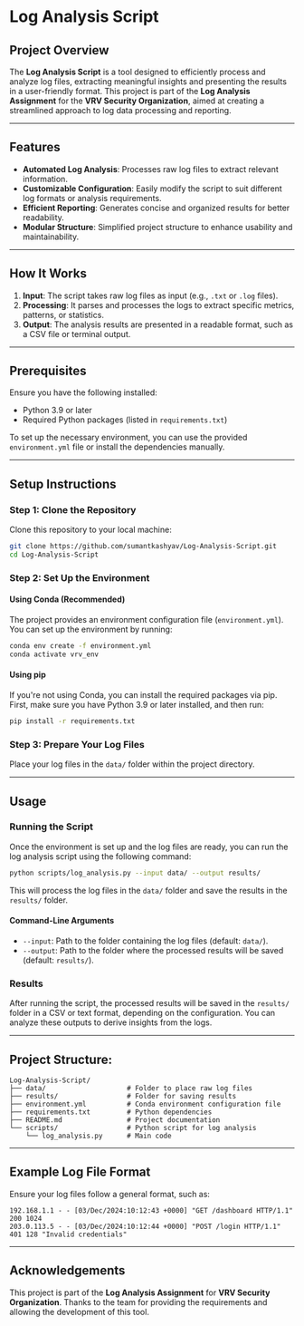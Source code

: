 # Log Analysis Script

## Project Overview

The **Log Analysis Script** is a tool designed to efficiently process and analyze log files, extracting meaningful insights and presenting the results in a user-friendly format. This project is part of the **Log Analysis Assignment** for the **VRV Security Organization**, aimed at creating a streamlined approach to log data processing and reporting. 

---

## Features

- **Automated Log Analysis**: Processes raw log files to extract relevant information.
- **Customizable Configuration**: Easily modify the script to suit different log formats or analysis requirements.
- **Efficient Reporting**: Generates concise and organized results for better readability.
- **Modular Structure**: Simplified project structure to enhance usability and maintainability.

---

## How It Works

1. **Input**: The script takes raw log files as input (e.g., `.txt` or `.log` files).
2. **Processing**: It parses and processes the logs to extract specific metrics, patterns, or statistics.
3. **Output**: The analysis results are presented in a readable format, such as a CSV file or terminal output.

---

## Prerequisites

Ensure you have the following installed:

- Python 3.9 or later
- Required Python packages (listed in `requirements.txt`)

To set up the necessary environment, you can use the provided `environment.yml` file or install the dependencies manually.

---

## Setup Instructions

### Step 1: Clone the Repository

Clone this repository to your local machine:

```bash
git clone https://github.com/sumantkashyav/Log-Analysis-Script.git
cd Log-Analysis-Script
```

### Step 2: Set Up the Environment

#### Using Conda (Recommended)

The project provides an environment configuration file (`environment.yml`). You can set up the environment by running:

```bash
conda env create -f environment.yml
conda activate vrv_env
```

#### Using pip

If you're not using Conda, you can install the required packages via pip. First, make sure you have Python 3.9 or later installed, and then run:

```bash
pip install -r requirements.txt
```

### Step 3: Prepare Your Log Files

Place your log files in the `data/` folder within the project directory.

---

## Usage

### Running the Script

Once the environment is set up and the log files are ready, you can run the log analysis script using the following command:

```bash
python scripts/log_analysis.py --input data/ --output results/
```

This will process the log files in the `data/` folder and save the results in the `results/` folder.

#### Command-Line Arguments

- `--input`: Path to the folder containing the log files (default: `data/`).
- `--output`: Path to the folder where the processed results will be saved (default: `results/`).

### Results

After running the script, the processed results will be saved in the `results/` folder in a CSV or text format, depending on the configuration. You can analyze these outputs to derive insights from the logs.

---

## Project Structure:

```
Log-Analysis-Script/
├── data/                    # Folder to place raw log files
├── results/                 # Folder for saving results
├── environment.yml          # Conda environment configuration file
├── requirements.txt         # Python dependencies
├── README.md                # Project documentation
└── scripts/                 # Python script for log analysis
    └── log_analysis.py      # Main code
```

---

## Example Log File Format

Ensure your log files follow a general format, such as:

```
192.168.1.1 - - [03/Dec/2024:10:12:43 +0000] "GET /dashboard HTTP/1.1" 200 1024
203.0.113.5 - - [03/Dec/2024:10:12:44 +0000] "POST /login HTTP/1.1" 401 128 "Invalid credentials"
```

---

## Acknowledgements

This project is part of the **Log Analysis Assignment** for **VRV Security Organization**. Thanks to the team for providing the requirements and allowing the development of this tool.
```